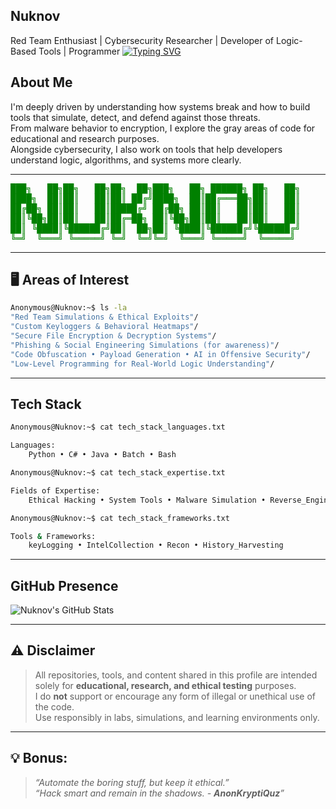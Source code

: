 ## Nuknov
Red Team Enthusiast |  Cybersecurity Researcher |  Developer of Logic-Based Tools |  Programmer
[![Typing SVG](https://readme-typing-svg.herokuapp.com?font=Courier&size=25&duration=2000&pause=500&color=00FF00&center=true&vCenter=true&width=600&lines=I+am+Nuknov;Just+a+Tech;Red+Team+Operative;Cybersecurity+Researcher;Exploit+Developer;OSINT+Hunter;Offensive+Security+Specialist)](https://git.io/typing-svg)



##  About Me

I'm deeply driven by understanding how systems break and how to build tools that simulate, detect, and defend against those threats.  
From malware behavior to encryption, I explore the gray areas of code for educational and research purposes.  
Alongside cybersecurity, I also work on tools that help developers understand logic, algorithms, and systems more clearly.

---

<pre style="color:green;">
███╗   ██╗██╗   ██╗██╗  ██╗███╗   ██╗ ██████╗ ██╗   ██╗
████╗  ██║██║   ██║██║ ██╔╝████╗  ██║██╔═══██╗██║   ██║
██╔██╗ ██║██║   ██║█████╔╝ ██╔██╗ ██║██║   ██║██║   ██║
██║╚██╗██║██║   ██║██╔═██╗ ██║╚██╗██║██║   ██║██║   ██║
██║ ╚████║╚██████╔╝██║  ██╗██║ ╚████║╚██████╔╝╚██████╔╝
╚═╝  ╚═══╝ ╚═════╝ ╚═╝  ╚═╝╚═╝  ╚═══╝ ╚═════╝  ╚═════╝
</pre>

--- 

## 🖥️ Areas of Interest
```bash
Anonymous@Nuknov:~$ ls -la
"Red Team Simulations & Ethical Exploits"/
"Custom Keyloggers & Behavioral Heatmaps"/
"Secure File Encryption & Decryption Systems"/
"Phishing & Social Engineering Simulations (for awareness)"/
"Code Obfuscation • Payload Generation • AI in Offensive Security"/
"Low-Level Programming for Real-World Logic Understanding"/
```
---

## Tech Stack  

```bash
Anonymous@Nuknov:~$ cat tech_stack_languages.txt

Languages:
    Python • C# • Java • Batch • Bash

Anonymous@Nuknov:~$ cat tech_stack_expertise.txt

Fields of Expertise:
    Ethical Hacking • System Tools • Malware Simulation • Reverse_Engineering

Anonymous@Nuknov:~$ cat tech_stack_frameworks.txt

Tools & Frameworks:
    keyLogging • IntelCollection • Recon • History_Harvesting
```
---

##  GitHub Presence

![Nuknov's GitHub Stats](https://github-readme-stats.vercel.app/api?username=Nuknov&show_icons=true&theme=radical)   

---

## ⚠️ Disclaimer

> All repositories, tools, and content shared in this profile are intended solely for **educational, research, and ethical testing** purposes.  
> I do **not** support or encourage any form of illegal or unethical use of the code.  
> Use responsibly in labs, simulations, and learning environments only.

---

## 💡 Bonus:
>*“Automate the boring stuff, but keep it ethical.”*  
>*“Hack smart and remain in the shadows. - **AnonKryptiQuz**”*  
